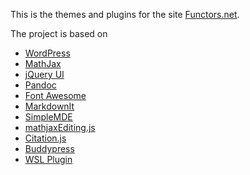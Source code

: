 This is the themes and plugins for the site [Functors.net](https://functors.net).

The project is based on

- [WordPress](https://wordpress.org)
- [MathJax](https://mathjax.org)
- [jQuery UI](https://jqueryui.com/)
- [Pandoc](https://pandoc.org)
- [Font Awesome](https://fontawesome.com)
- [MarkdownIt](https://github.com/markdown-it/markdown-it)
- [SimpleMDE](https://github.com/sparksuite/simplemde-markdown-editor)
- [mathjaxEditing.js](https://math.stackexchange.com)
- [Citation.js](https://citation.js.org/)
- [Buddypress](https://buddypress.org/)
- [WSL Plugin](http://miled.github.io/wordpress-social-login/)